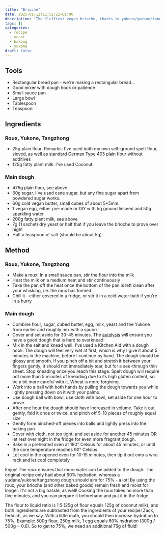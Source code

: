 ```yaml
---
title: "Brioche"
date: 2025-01-12T11:52:22+01:00
description: "The fluffiest vegan brioche, thanks to yukone/yudane/tangzhong dough!"
tags: []
categories:
  - recipe
  - yeast
  - baking
  - yukone
draft: false
---
```


## Tools

- Rectangular bread pan - we're making a rectangular bread... 
- Good mixer with dough hook or patience
- Small sauce pan
- Large bowl
- Tablespoon
- Teaspoon

## Ingredients

### Roux, Yukone, Tangzhong

- 25g plain flour. Remarks: I've used both my own self-ground spelt flour, sieved, as well as standard German Type 405 plain flour without additives
- 125g fatty plant milk. I've used Coconut.

### Main dough

- 475g plain flour, see above
- 60g sugar. I've used cane sugar, but any fine sugar apart from powdered sugar works.
- 60g cold vegan butter, small cubes of about 5*5mm
- 1 vegan egg, either pre-made or DIY with 5g ground linseed and 50g sparkling water
- 200g fatty plant milk, see above
- 7g (1 sachet) dry yeast or half that if you leave the brioche to prove over night
- Half a teaspoon of salt (should be about 5g)

## Method

### Roux, Yukone, Tangzhong

- Make a roux! In a small sauce pan, stir the flour into the milk
- Heat the milk on a medium heat and stir continuously
- Take the pan off the heat once the bottom of the pan is left clean after your whisking, i.e. the roux has formed
- Chill it - either covered in a fridge, or stir it in a cold water bath if you're in a hurry

### Main dough

- Combine flour, sugar, cubed butter, egg, milk, yeast and the Yukone from earlier and roughly mix with a spoon
- Cover and set aside for 30-45 minutes. The [autolysis](https://en.wikipedia.org/wiki/Autolysis_(biology)) will ensure you have a good dough that is hard to overknead!
- Mix in the salt and knead well. I've used a Kitchen Aid with a dough hook. The dough will feel very wet at first, which is why I give it about 5 minutes in the machine, before I continue by hand. The dough should be glossy and smooth. If you pinch off a bit and stretch it between your fingers gently, it should not immediately tear, but for a see-through thin sheet. Stop kneading once you reach this stage. Spelt dough will require not more than 5 minutes of kneading due to its high gluten content, so be a bit more careful with it. Wheat is more forgiving.
- Work into a ball with both hands by pulling the dough towards you while lightly pressing down on it with your palms.
- Use dough ball with bowl, use cloth with bowl, set aside for one hour to prove.
- After one hour the dough should have increased in volume. Take it out gently, fold it once or twice, and pinch off 5-10 pieces of roughly equal size
- Gently form pinched-off pieces into balls and lightly press into the baking pan
- Cover with cloth, not too tight, and set aside for another 45 minutes OR let rest over night in the fridge for even more fragrant dough.
- Bake in a preheated oven at 180° Celsius for about 45 minutes, or until the core temperature reaches 90° Celsius
- Let cool in the opened oven for 10-15 minutes, then tip it out onto a wire rack and let cool completely

Enjoy! The roux ensures that more water can be added to the dough. The original recipe only had about 60% hydration, whereas a yudane/yukone/tangzhong dough
should aim for 75% - a lot! By using the roux, your brioche (and other baked goods) remain fresh and moist for longer. It's not a big hassle, as well! Cooking the roux takes no more than five minutes, and you can prepare it beforehand and put it in the fridge.

The flour to liquid ratio is 1:5 (25g of flour equals 125g of coconut milk), and both ingredients are subtracted from the ingredients of your recipe! Zack, feddich, as we say.
With a little math, you should then increase hydration to 75%. Example: 500g flour, 250g milk, 1 egg equals 60% hydration (300g / 500g = 0.6). So to get to 75%, we need an additional 75g of fluid!